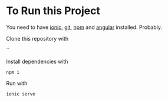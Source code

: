 # To Run this Project
You need to have [ionic](), [git](), [npm]() and [angular]() installed. Probably.

Clone this repository with 

``

Install dependencies with

`npm i`

Run with

`ionic serve`
